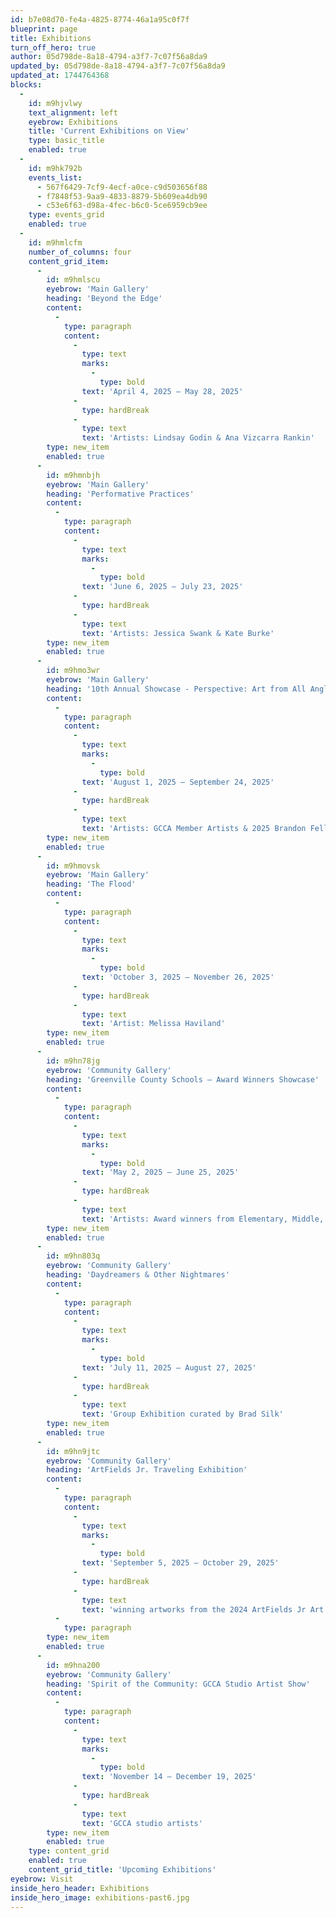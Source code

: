 ```yaml
---
id: b7e08d70-fe4a-4825-8774-46a1a95c0f7f
blueprint: page
title: Exhibitions
turn_off_hero: true
author: 05d798de-8a18-4794-a3f7-7c07f56a8da9
updated_by: 05d798de-8a18-4794-a3f7-7c07f56a8da9
updated_at: 1744764368
blocks:
  -
    id: m9hjvlwy
    text_alignment: left
    eyebrow: Exhibitions
    title: 'Current Exhibitions on View'
    type: basic_title
    enabled: true
  -
    id: m9hk792b
    events_list:
      - 567f6429-7cf9-4ecf-a0ce-c9d503656f88
      - f7848f53-9aa9-4833-8879-5b609ea4db90
      - c53e6f63-d98a-4fec-b6c0-5ce6959cb9ee
    type: events_grid
    enabled: true
  -
    id: m9hmlcfm
    number_of_columns: four
    content_grid_item:
      -
        id: m9hmlscu
        eyebrow: 'Main Gallery'
        heading: 'Beyond the Edge'
        content:
          -
            type: paragraph
            content:
              -
                type: text
                marks:
                  -
                    type: bold
                text: 'April 4, 2025 – May 28, 2025'
              -
                type: hardBreak
              -
                type: text
                text: 'Artists: Lindsay Godin & Ana Vizcarra Rankin'
        type: new_item
        enabled: true
      -
        id: m9hmnbjh
        eyebrow: 'Main Gallery'
        heading: 'Performative Practices'
        content:
          -
            type: paragraph
            content:
              -
                type: text
                marks:
                  -
                    type: bold
                text: 'June 6, 2025 – July 23, 2025'
              -
                type: hardBreak
              -
                type: text
                text: 'Artists: Jessica Swank & Kate Burke'
        type: new_item
        enabled: true
      -
        id: m9hmo3wr
        eyebrow: 'Main Gallery'
        heading: '10th Annual Showcase - Perspective: Art from All Angles Juried Exhibition'
        content:
          -
            type: paragraph
            content:
              -
                type: text
                marks:
                  -
                    type: bold
                text: 'August 1, 2025 – September 24, 2025'
              -
                type: hardBreak
              -
                type: text
                text: 'Artists: GCCA Member Artists & 2025 Brandon Fellows'
        type: new_item
        enabled: true
      -
        id: m9hmovsk
        eyebrow: 'Main Gallery'
        heading: 'The Flood'
        content:
          -
            type: paragraph
            content:
              -
                type: text
                marks:
                  -
                    type: bold
                text: 'October 3, 2025 – November 26, 2025'
              -
                type: hardBreak
              -
                type: text
                text: 'Artist: Melissa Haviland'
        type: new_item
        enabled: true
      -
        id: m9hn78jg
        eyebrow: 'Community Gallery'
        heading: 'Greenville County Schools – Award Winners Showcase'
        content:
          -
            type: paragraph
            content:
              -
                type: text
                marks:
                  -
                    type: bold
                text: 'May 2, 2025 – June 25, 2025'
              -
                type: hardBreak
              -
                type: text
                text: 'Artists: Award winners from Elementary, Middle, & High School'
        type: new_item
        enabled: true
      -
        id: m9hn803q
        eyebrow: 'Community Gallery'
        heading: 'Daydreamers & Other Nightmares'
        content:
          -
            type: paragraph
            content:
              -
                type: text
                marks:
                  -
                    type: bold
                text: 'July 11, 2025 – August 27, 2025'
              -
                type: hardBreak
              -
                type: text
                text: 'Group Exhibition curated by Brad Silk'
        type: new_item
        enabled: true
      -
        id: m9hn9jtc
        eyebrow: 'Community Gallery'
        heading: 'ArtFields Jr. Traveling Exhibition'
        content:
          -
            type: paragraph
            content:
              -
                type: text
                marks:
                  -
                    type: bold
                text: 'September 5, 2025 – October 29, 2025'
              -
                type: hardBreak
              -
                type: text
                text: 'winning artworks from the 2024 ArtFields Jr Art Competition in addition to area participants.'
          -
            type: paragraph
        type: new_item
        enabled: true
      -
        id: m9hna200
        eyebrow: 'Community Gallery'
        heading: 'Spirit of the Community: GCCA Studio Artist Show'
        content:
          -
            type: paragraph
            content:
              -
                type: text
                marks:
                  -
                    type: bold
                text: 'November 14 – December 19, 2025'
              -
                type: hardBreak
              -
                type: text
                text: 'GCCA studio artists'
        type: new_item
        enabled: true
    type: content_grid
    enabled: true
    content_grid_title: 'Upcoming Exhibitions'
eyebrow: Visit
inside_hero_header: Exhibitions
inside_hero_image: exhibitions-past6.jpg
---
```

